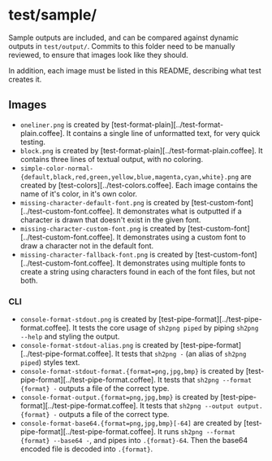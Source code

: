 # test/sample/

Sample outputs are included, and can be compared against dynamic outputs in `test/output/`.
Commits to this folder need to be manually reviewed, to ensure that images look like they should.

In addition, each image must be listed in this README, describing what test creates it.

## Images

- `oneliner.png`
  is created by [test-format-plain][../test-format-plain.coffee].
  It contains a single line of unformatted text, for very quick testing.
- `block.png`
  is created by [test-format-plain][../test-format-plain.coffee].
  It contains three lines of textual output, with no coloring.
- `simple-color-normal-{default,black,red,green,yellow,blue,magenta,cyan,white}.png`
  are created by [test-colors][../test-colors.coffee].
  Each image contains the name of it's color, in it's own color.
- `missing-character-default-font.png`
  is created by [test-custom-font][../test-custom-font.coffee].
  It demonstrates what is outputted if a character is drawn that doesn't exist in the given font.
- `missing-character-custom-font.png`
  is created by [test-custom-font][../test-custom-font.coffee].
  It demonstrates using a custom font to draw a character not in the default font.
- `missing-character-fallback-font.png`
  is created by [test-custom-font][../test-custom-font.coffee].
  It demonstrates using multiple fonts to create a string using characters found in each of the font files, but not both.

### CLI

- `console-format-stdout.png`
  is created by [test-pipe-format][../test-pipe-format.coffee].
  It tests the core usage of `sh2png piped` by piping `sh2png --help` and styling the output.
- `console-format-stdout-alias.png`
  is created by [test-pipe-format][../test-pipe-format.coffee].
  It tests that `sh2png -` (an alias of `sh2png piped`) styles text.
- `console-format-stdout-format.{format=png,jpg,bmp}`
  is created by [test-pipe-format][../test-pipe-format.coffee].
  It tests that `sh2png --format {format} -` outputs a file of the correct type.
- `console-format-output.{format=png,jpg,bmp}`
  is created by [test-pipe-format][../test-pipe-format.coffee].
  It tests that `sh2png --output output.{format} -` outputs a file of the correct type.
- `console-format-base64.{format=png,jpg,bmp}[-64]`
  are created by [test-pipe-format][../test-pipe-format.coffee].
  It runs `sh2png --format {format} --base64 -`, and pipes into `.{format}-64`.
  Then the base64 encoded file is decoded into `.{format}`.
